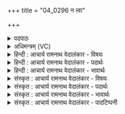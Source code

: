 +++
title = "04_0296 न त्वा"

+++
<details><summary>पदपाठः</summary>

न꣢। त्वा꣣। बृह꣡न्तः꣢। अ꣡द्र꣢꣯यः। अ। द्र꣢यः। व꣡र꣢꣯न्ते। इ꣣न्द्र। वीड꣡वः꣢। यत्। शि꣡क्ष꣢꣯सि। स्तु꣣वते꣢। मा꣡व꣢꣯ते। व꣡सु꣢꣯। न। किः꣣। तत्। आ। मि꣣नाति। ते। २९६।
</details>

<details><summary>अधिमन्त्रम् (VC)</summary>

- इन्द्रः
- नोधा गौतमः
- बृहती
- मध्यमः
- ऐन्द्रं काण्डम्
</details>

<details><summary>हिन्दी : आचार्य रामनाथ वेदालंकार - विषयः</summary>

अगले मन्त्र में परमेश्वर का दान करने का धर्म वर्णित है।
</details>

<details><summary>हिन्दी : आचार्य रामनाथ वेदालंकार - पदार्थः</summary>

पदार्थान्वयभाषाः -  हे (इन्द्र) परमेश्वर ! (बृहन्तः) विशाल (वीडवः) दृढ (अद्रयः) पर्वत भी (त्वा) तुझे (न) नहीं (वरन्त) रोक सकते हैं, (यत्) जब कि तू (मावते) मुझ जैसे (स्तुवते) स्तोता जन के लिए (वसु) आध्यात्मिक और भौतिक धन (शिक्षसि) देता है। (तत्) उस तेरे दानरूप कर्म को (न किः) कोई भी नहीं (आ मिनाति) नष्ट कर सकता है ॥४॥
</details>

<details><summary>हिन्दी : आचार्य रामनाथ वेदालंकार - भावार्थः</summary>

भावार्थभाषाः -  परमेश्वर का जो गुण-कर्म-स्वभाव है, उसके फलीभूत होने में संसार की कोई भी बाधा रुकावट नहीं डाल सकती ॥४॥
</details>

<details><summary>संस्कृत : आचार्य रामनाथ वेदालंकार - विषयः</summary>

अथ परमेश्वरस्य दानधर्मत्वं वर्णयति।
</details>

<details><summary>संस्कृत : आचार्य रामनाथ वेदालंकार - पदार्थः</summary>

पदार्थान्वयभाषाः -  हे (इन्द्र) परमेश्वर ! (बृहन्तः) विशालाः (वीडवः) दृढाः (अद्रयः) पर्वता अपि (त्वा) त्वाम् (न) नैव (वरन्ते) निवारयितुं शक्नुवन्ति, (यत्) यदा, त्वम् (मावते) मत्सदृशाय। अस्मच्छब्दात् ‘युष्मदस्मदोः सादृश्ये वतुब् वाच्यः’ वा० इति सादृश्यार्थे वतुप्। (स्तुवते) स्तोत्रे जनाय (वसु) आध्यात्मिकं भौतिकं च धनम् (शिक्षसि) प्रयच्छसि। शिक्षतिः दानकर्मा। निघं० ३।२०। (तत्) तत् ते दानरूपं कर्म (न किः) न कश्चित् (आ मिनाति) हिनस्ति। मीञ् हिंसायाम्। ‘मीनातेर्निगमे। अ० ७।३।८’ इति धातोर्ह्रस्वत्वम् ॥४॥
</details>

<details><summary>संस्कृत : आचार्य रामनाथ वेदालंकार - भावार्थः</summary>

भावार्थभाषाः -  परमेश्वरस्य यो गुणकर्मस्वभावोऽस्ति तं फलीभवन्तं संसारस्य कापि बाधा न निरोद्धुं शक्नोति ॥४॥
</details>

<details><summary>संस्कृत : आचार्य रामनाथ वेदालंकार - पादटिप्पनी</summary>

टिप्पणी:   १. ऋ० ८।८८।३ ‘यच्छिक्षसि’ इत्यत्र ‘यद्दित्ससि’ इति पाठः।
</details>